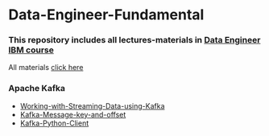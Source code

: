 # Data-Engineer-Fundamental
### This repository includes all lectures-materials in [Data Engineer IBM course](https://www.coursera.org/professional-certificates/ibm-data-engineer)

All materials [click here](https://drive.google.com/drive/folders/1KHzmCZKDc9wrKW_ov4yuZCc3QwZi8kQA?usp=sharing)

### Apache Kafka
+ [Working-with-Streaming-Data-using-Kafka](https://cf-courses-data.s3.us.cloud-object-storage.appdomain.cloud/IBM-DB0250EN-SkillsNetwork/labs/Streaming/Streaming%20data%20with%20kafka.md.html)
+ [Kafka-Message-key-and-offset](https://cf-courses-data.s3.us.cloud-object-storage.appdomain.cloud/IBM-DB0250EN-SkillsNetwork/labs/Streaming/lab-optional-kafka-msgkey_offset.md.html)
+ [Kafka-Python-Client](https://cf-courses-data.s3.us.cloud-object-storage.appdomain.cloud/IBM-DB0250EN-SkillsNetwork/labs/Streaming/reading-kafka-python-client.md.html?origin=www.coursera.org)